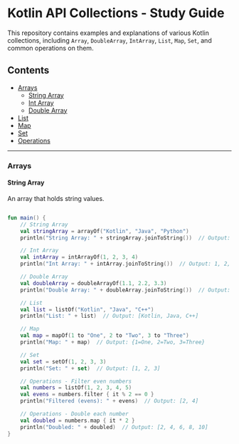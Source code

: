 # Kotlin API Collections - Study Guide

This repository contains examples and explanations of various Kotlin collections, including `Array`, `DoubleArray`, `IntArray`, `List`, `Map`, `Set`, and common operations on them.

## Contents

- [Arrays](#arrays)
  - [String Array](#string-array)
  - [Int Array](#int-array)
  - [Double Array](#double-array)
- [List](#list)
- [Map](#map)
- [Set](#set)
- [Operations](#operations)

---

### Arrays

#### String Array

An array that holds string values.

```kotlin

fun main() {
    // String Array
    val stringArray = arrayOf("Kotlin", "Java", "Python")
    println("String Array: " + stringArray.joinToString())  // Output: Kotlin, Java, Python

    // Int Array
    val intArray = intArrayOf(1, 2, 3, 4)
    println("Int Array: " + intArray.joinToString())  // Output: 1, 2, 3, 4

    // Double Array
    val doubleArray = doubleArrayOf(1.1, 2.2, 3.3)
    println("Double Array: " + doubleArray.joinToString())  // Output: 1.1, 2.2, 3.3

    // List
    val list = listOf("Kotlin", "Java", "C++")
    println("List: " + list)  // Output: [Kotlin, Java, C++]

    // Map
    val map = mapOf(1 to "One", 2 to "Two", 3 to "Three")
    println("Map: " + map)  // Output: {1=One, 2=Two, 3=Three}

    // Set
    val set = setOf(1, 2, 3, 3)
    println("Set: " + set)  // Output: [1, 2, 3]

    // Operations - Filter even numbers
    val numbers = listOf(1, 2, 3, 4, 5)
    val evens = numbers.filter { it % 2 == 0 }
    println("Filtered (evens): " + evens)  // Output: [2, 4]

    // Operations - Double each number
    val doubled = numbers.map { it * 2 }
    println("Doubled: " + doubled)  // Output: [2, 4, 6, 8, 10]
}

